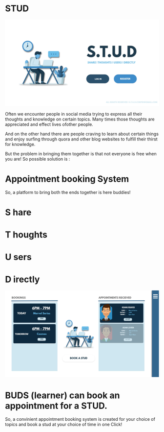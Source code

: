 # STUD
![alt text](https://github.com/barunsarraf/STUD/blob/master/src/1.jpg)

Often we encounter people in social media trying to express all their thoughts and knowledge on certain topics. Many times those thoughts are appreciated and effect lives ofother people.

And on the other hand there are people craving to learn about certain things and enjoy surfing through quora and other blog websites to fulfill their thirst for knowledge.

But the problem in bringing them together is that not everyone is free when you are! So possible solution is :
# Appointment booking System
So, a platform to bring both the ends together is here buddies!

# S hare 
# T houghts 
# U sers 
# D irectly 


![alt text](https://github.com/barunsarraf/STUD/blob/master/src/4.jpg)

# BUDS (learner) can book an appointment for a STUD.

So, a convinient appointment booking system is created for your choice of topics and book a stud at your choice of time in  one Click!
